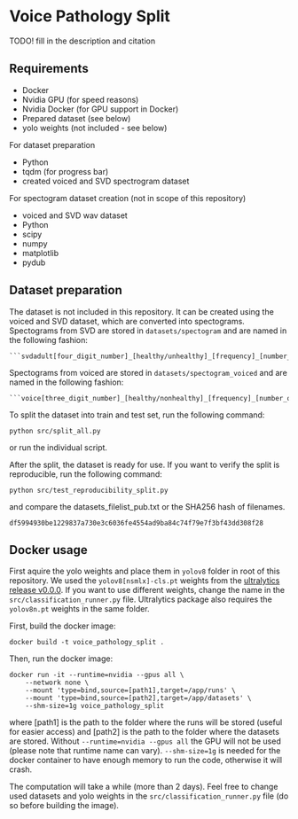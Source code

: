# Voice Pathology Split

TODO! fill in the description and citation

## Requirements

- Docker
- Nvidia GPU (for speed reasons)
- Nvidia Docker (for GPU support in Docker)
- Prepared dataset (see below)
- yolo weights (not included - see below)

For dataset preparation
- Python
- tqdm (for progress bar)
- created voiced and SVD spectrogram dataset

For spectogram dataset creation (not in scope of this repository)
- voiced and SVD wav dataset
- Python
- scipy
- numpy
- matplotlib
- pydub

## Dataset preparation

The dataset is not included in this repository. It can be created using the voiced and SVD dataset, which are converted into spectograms. Spectograms from SVD are stored in ```datasets/spectogram``` and are named in the following fashion:

    ```svdadult[four_digit_number]_[healthy/unhealthy]_[frequency]_[number_of_the_split].png```

Spectograms from voiced are stored in ```datasets/spectogram_voiced``` and are named in the following fashion:

    ```voice[three_digit_number]_[healthy/nonhealthy]_[frequency]_[number_of_the_split].png```

To split the dataset into train and test set, run the following command:

```python src/split_all.py```

or run the individual script.

After the split, the dataset is ready for use. If you want to verify the split is reproducible, run the following command:

```python src/test_reproducibility_split.py```

and compare the datasets_filelist_pub.txt or the SHA256 hash of filenames.

```df5994930be1229837a730e3c6036fe4554ad9ba84c74f79e7f3bf43dd308f28```

## Docker usage

First aquire the yolo weights and place them in ```yolov8``` folder in root of this repository. We used the ```yolov8[nsmlx]-cls.pt``` weights from the [ultralytics release v0.0.0](https://github.com/ultralytics/assets/releases/tag/v0.0.0). If you want to use different weights, change the name in the ```src/classification_runner.py``` file. Ultralytics package also requires the ```yolov8n.pt``` weights in the same folder.

First, build the docker image:

```docker build -t voice_pathology_split .```

Then, run the docker image:

```
docker run -it --runtime=nvidia --gpus all \
    --network none \
    --mount 'type=bind,source=[path1],target=/app/runs' \
    --mount 'type=bind,source=[path2],target=/app/datasets' \
    --shm-size=1g voice_pathology_split
```

where [path1] is the path to the folder where the runs will be stored (useful for easier access) and [path2] is the path to the folder where the datasets are stored. Without ```--runtime=nvidia --gpus all``` the GPU will not be used (please note that runtime name can vary). ```--shm-size=1g``` is needed for the docker container to have enough memory to run the code, otherwise it will crash.

The computation will take a while (more than 2 days). Feel free to change used datasets and yolo weights in the ```src/classification_runner.py``` file (do so before building the image).
